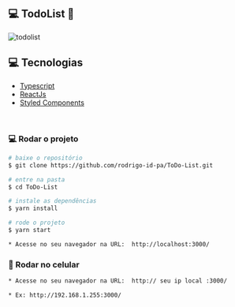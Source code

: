 ## 💻 TodoList 📱

![todolist](https://user-images.githubusercontent.com/59376552/97788462-ddcad000-1b97-11eb-9ecd-cc78665c5287.png)
<br/>

## :computer: Tecnologias

<ul>
  <li><a href="https://www.typescriptlang.org/">Typescript</a></li>
  <li><a href="https://pt-br.reactjs.org/">ReactJs</a></li>
  <li><a href="https://styled-components.com/">Styled Components</a></li>
</ul>
<br/>

### 💻 Rodar o projeto

```bash
# baixe o repositório
$ git clone https://github.com/rodrigo-id-pa/ToDo-List.git

# entre na pasta
$ cd ToDo-List

# instale as dependências
$ yarn install

# rode o projeto
$ yarn start

* Acesse no seu navegador na URL:  http://localhost:3000/
```

### 📱 Rodar no celular

```bash
* Acesse no seu navegador na URL:  http:// seu ip local :3000/

* Ex: http://192.168.1.255:3000/
```
